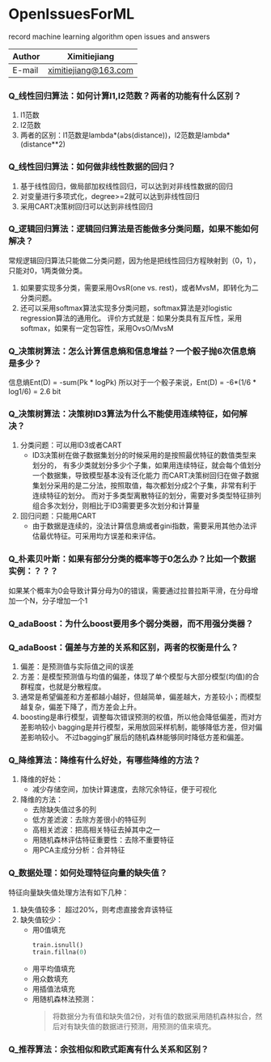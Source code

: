 # OpenIssuesForML
record machine learning algorithm open issues and answers

|Author|Ximitiejiang|
|---|---
|E-mail|ximitiejiang@163.com

### Q_线性回归算法：如何计算l1,l2范数？两者的功能有什么区别？
1. l1范数
2. l2范数
3. 两者的区别：l1范数是lambda*(abs(distance))，l2范数是lambda*(distance**2)


### Q_线性回归算法：如何做非线性数据的回归？
1. 基于线性回归，做局部加权线性回归，可以达到对非线性数据的回归
2. 对变量进行多项式化，degree>=2就可以达到非线性回归
3. 采用CART决策树回归可以达到非线性回归


### Q_逻辑回归算法：逻辑回归算法是否能做多分类问题，如果不能如何解决？
常规逻辑回归算法只能做二分类问题，因为他是把线性回归方程映射到（0，1），只能对0，1两类做分类。
1. 如果要实现多分类，需要采用OvsR(one vs. rest)，或者MvsM，即转化为二分类问题。
2. 还可以采用softmax算法实现多分类问题，softmax算法是对logistic regression算法的通用化。
评价方式就是：如果分类具有互斥性，采用softmax，如果有一定包容性，采用OvsO/MvsM 


### Q_决策树算法：怎么计算信息熵和信息增益？一个骰子抛6次信息熵是多少？
信息熵Ent(D) = -sum(Pk * logPk)
所以对于一个骰子来说，Ent(D) = -6*(1/6 * log1/6) = 2.6 bit


### Q_决策树算法：决策树ID3算法为什么不能使用连续特征，如何解决？
1. 分类问题：可以用ID3或者CART
    * ID3决策树在做子数据集划分的时候采用的是按照最优特征的数值类型来划分的，
    有多少类就划分多少个子集，如果用连续特征，就会每个值划分一个数据集，导致模型基本没有泛化能力
    而CART决策树回归在做子数据集划分采用的是二分法，按照取值，每次都划分成2个子集，非常有利于连续特征的划分。
    而对于多类型离散特征的划分，需要对多类型特征排列组合多次划分，则相比于ID3需要更多次划分和计算量
2. 回归问题：只能用CART
    * 由于数据是连续的，没法计算信息熵或者gini指数，需要采用其他办法评估最优特征。可采用均方误差和来评估。


### Q_朴素贝叶斯：如果有部分分类的概率等于0怎么办？比如一个数据实例：？？？
如果某个概率为0会导致计算分母为0的错误，需要通过拉普拉斯平滑，在分母增加一个N，分子增加一个1


### Q_adaBoost：为什么boost要用多个弱分类器，而不用强分类器？


### Q_adaBoost：偏差与方差的关系和区别，两者的权衡是什么？
1. 偏差：是预测值与实际值之间的误差
2. 方差：是模型预测值与均值的偏差，体现了单个模型与大部分模型(均值)的合群程度，也就是分散程度。
3. 通常是希望偏差和方差都越小越好，但越简单，偏差越大，方差较小；而模型越复杂，偏差下降了，而方差会上升。
4. boosting是串行模型，调整每次错误预测的权值，所以他会降低偏差，而对方差影响较小
   bagging是并行模型，采用放回采样机制，能够降低方差，但对偏差影响较小。
   不过bagging扩展后的随机森林能够同时降低方差和偏差。


### Q_降维算法：降维有什么好处，有哪些降维的方法？
1. 降维的好处：
    * 减少存储空间，加快计算速度，去除冗余特征，便于可视化
2. 降维的方法：
    * 去除缺失值过多的列
    * 低方差滤波：去除方差很小的特征列
    * 高相关滤波：把高相关特征去掉其中之一
    * 用随机森林评估特征重要性：去除不重要特征
    * 用PCA主成分分析：合并特征


### Q_数据处理：如何处理特征向量的缺失值？
特征向量缺失值处理方法有如下几种：
1. 缺失值较多：
    超过20%，则考虑直接舍弃该特征
2. 缺失值较少：
    * 用0值填充
        ```python
        train.isnull()
        train.fillna(0)
        ```
    * 用平均值填充
    * 用众数填充
    * 用插值法填充
    * 用随机森林法预测：
        > 将数据分为有值和缺失值2份，对有值的数据采用随机森林拟合，然后对有缺失值的数据进行预测，用预测的值来填充。


### Q_推荐算法：余弦相似和欧式距离有什么关系和区别？


